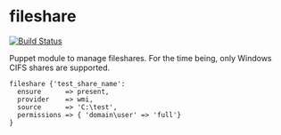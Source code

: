 fileshare
===================
[![Build Status](https://travis-ci.org/jolshevski/jordan-fileshare.svg?branch=master)](https://travis-ci.org/jolshevski/jordan-fileshare)

Puppet module to manage fileshares.  For the time being, only Windows CIFS shares are supported.

```
fileshare {'test_share_name':
  ensure      => present,
  provider    => wmi,
  source      => 'C:\test',
  permissions => { 'domain\user' => 'full'}
}
```
